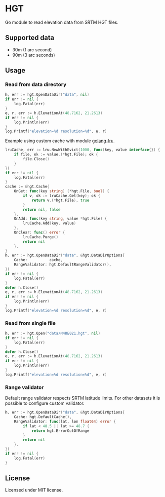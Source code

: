 # HGT

Go module to read elevation data from SRTM HGT files.

## Supported data

- 30m (1 arc second)
- 90m (3 arc seconds)

## Usage

### Read from data directory

```go
h, err := hgt.OpenDataDir("data", nil)
if err != nil {
    log.Fatal(err)
}
e, r, err := h.ElevationAt(48.7162, 21.2613)
if err != nil {
    log.Println(err)
}
log.Printf("elevation=%d resolution=%d", e, r)
```

Example using custom cache with module [golang-lru](https://github.com/hashicorp/golang-lru).

```go
lruCache, err := lru.NewWithEvict(1000, func(key, value interface{}) {
    if file, ok := value.(*hgt.File); ok {
        file.Close()
    }
})
if err != nil {
    log.Fatal(err)
}
cache := &hgt.Cache{
    OnGet: func(key string) (*hgt.File, bool) {
        if v, ok := lruCache.Get(key); ok {
            return v.(*hgt.File), true
        }
        return nil, false
    },
    OnAdd: func(key string, value *hgt.File) {
        lruCache.Add(key, value)
    },
    OnClear: func() error {
        lruCache.Purge()
        return nil
    },
}
h, err := hgt.OpenDataDir("data", &hgt.DataDirOptions{
    Cache:          cache,
    RangeValidator: hgt.DefaultRangeValidator(),
})
if err != nil {
    log.Fatal(err)
}
defer h.Close()
e, r, err := h.ElevationAt(48.7162, 21.2613)
if err != nil {
    log.Println(err)
}
log.Printf("elevation=%d resolution=%d", e, r)
```

### Read from single file

```go
h, err := hgt.Open("data/N48E021.hgt", nil)
if err != nil {
    log.Fatal(err)
}
defer h.Close()
e, r, err := h.ElevationAt(48.7162, 21.2613)
if err != nil {
    log.Println(err)
}
log.Printf("elevation=%d resolution=%d", e, r)
```

### Range validator

Default range validator respects SRTM latitude limits. For other datasets it is possible to configure custom validator.

```go
h, err := hgt.OpenDataDir("data", &hgt.DataDirOptions{
    Cache: hgt.DefaultCache(),
    RangeValidator: func(lat, lon float64) error {
        if lat < 48.5 || lat >= 48.7 {
            return hgt.ErrorOutOfRange
        }
        return nil
    },
})
if err != nil {
    log.Fatal(err)
}
```

## License

Licensed under MIT license.
